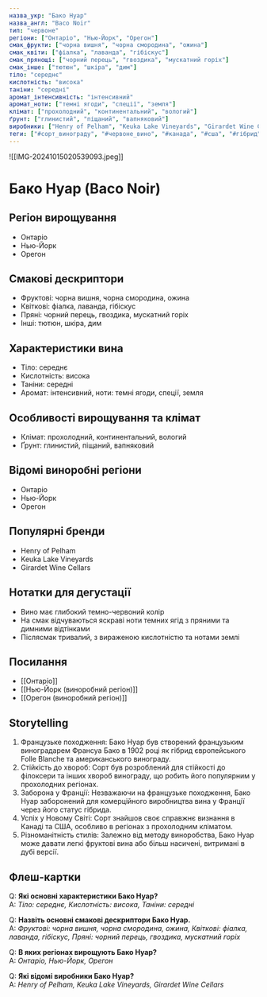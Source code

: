 ```yaml
---
назва_укр: "Бако Нуар"
назва_англ: "Baco Noir"
тип: "червоне"
регіони: ["Онтаріо", "Нью-Йорк", "Орегон"]
смак_фрукти: ["чорна вишня", "чорна смородина", "ожина"]
смак_квіти: ["фіалка", "лаванда", "гібіскус"]
смак_прянощі: ["чорний перець", "гвоздика", "мускатний горіх"]
смак_інше: ["тютюн", "шкіра", "дим"]
тіло: "середнє"
кислотність: "висока"
таніни: "середні"
аромат_інтенсивність: "інтенсивний"
аромат_ноти: ["темні ягоди", "спеції", "земля"]
клімат: ["прохолодний", "континентальний", "вологий"]
ґрунт: ["глинистий", "піщаний", "вапняковий"]
виробники: ["Henry of Pelham", "Keuka Lake Vineyards", "Girardet Wine Cellars"]
теги: ["#сорт_винограду", "#червоне_вино", "#канада", "#сша", "#гібрид"]
---
```

![[IMG-20241015020539093.jpeg]]
# Бако Нуар (Baco Noir)

## Регіон вирощування
- Онтаріо
- Нью-Йорк
- Орегон

## Смакові дескриптори
- Фруктові: чорна вишня, чорна смородина, ожина
- Квіткові: фіалка, лаванда, гібіскус
- Пряні: чорний перець, гвоздика, мускатний горіх
- Інші: тютюн, шкіра, дим

## Характеристики вина
- Тіло: середнє
- Кислотність: висока
- Таніни: середні
- Аромат: інтенсивний, ноти: темні ягоди, спеції, земля

## Особливості вирощування та клімат
- Клімат: прохолодний, континентальний, вологий
- Ґрунт: глинистий, піщаний, вапняковий

## Відомі виноробні регіони
- Онтаріо
- Нью-Йорк
- Орегон

## Популярні бренди
- Henry of Pelham
- Keuka Lake Vineyards
- Girardet Wine Cellars

## Нотатки для дегустації
- Вино має глибокий темно-червоний колір
- На смак відчуваються яскраві ноти темних ягід з пряними та димними відтінками
- Післясмак тривалий, з вираженою кислотністю та нотами землі

## Посилання
- [[Онтаріо]]
- [[Нью-Йорк (виноробний регіон)]]
- [[Орегон (виноробний регіон)]]

## Storytelling
1. Французьке походження: Бако Нуар був створений французьким виноградарем Франсуа Бако в 1902 році як гібрид європейського Folle Blanche та американського винограду.
2. Стійкість до хвороб: Сорт був розроблений для стійкості до філоксери та інших хвороб винограду, що робить його популярним у прохолодних регіонах.
3. Заборона у Франції: Незважаючи на французьке походження, Бако Нуар заборонений для комерційного виробництва вина у Франції через його статус гібрида.
4. Успіх у Новому Світі: Сорт знайшов своє справжнє визнання в Канаді та США, особливо в регіонах з прохолодним кліматом.
5. Різноманітність стилів: Залежно від методу виноробства, Бако Нуар може давати легкі фруктові вина або більш насичені, витримані в дубі версії.

## Флеш-картки
Q: **Які основні характеристики Бако Нуар?**  
A: *Тіло: середнє, Кислотність: висока, Таніни: середні*

Q: **Назвіть основні смакові дескриптори Бако Нуар.**  
A: *Фруктові: чорна вишня, чорна смородина, ожина, Квіткові: фіалка, лаванда, гібіскус, Пряні: чорний перець, гвоздика, мускатний горіх*

Q: **В яких регіонах вирощують Бако Нуар?**  
A: *Онтаріо, Нью-Йорк, Орегон*

Q: **Які відомі виробники Бако Нуар?**  
A: *Henry of Pelham, Keuka Lake Vineyards, Girardet Wine Cellars*